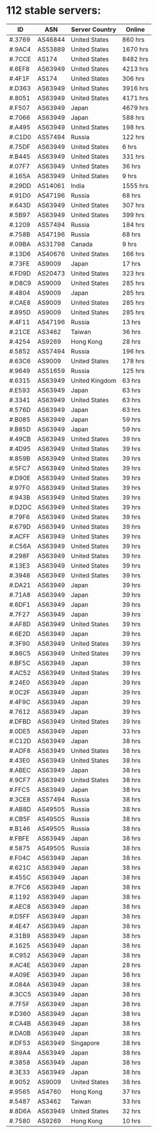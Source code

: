 # 112 stable servers:

| ID | ASN | Server Country | Online |
| ------ | ------ | ------ | ------ |
| #.3769 | AS46844 | United States | 860 hrs |
| #.9AC4 | AS53889 | United States | 1670 hrs |
| #.7CCE | AS174 | United States | 8482 hrs |
| #.6EF8 | AS63949 | United States | 4213 hrs |
| #.4F1F | AS174 | United States | 306 hrs |
| #.D363 | AS63949 | United States | 3916 hrs |
| #.8051 | AS63949 | United States | 4171 hrs |
| #.F507 | AS63949 | Japan | 4679 hrs |
| #.7066 | AS63949 | Japan | 588 hrs |
| #.A495 | AS63949 | United States | 198 hrs |
| #.C1D0 | AS57494 | Russia | 122 hrs |
| #.75DF | AS63949 | United States | 6 hrs |
| #.B445 | AS63949 | United States | 331 hrs |
| #.07F7 | AS63949 | United States | 36 hrs |
| #.165A | AS63949 | United States | 9 hrs |
| #.29DD | AS14061 | India | 1555 hrs |
| #.91D0 | AS47196 | Russia | 68 hrs |
| #.643D | AS63949 | United States | 307 hrs |
| #.5B97 | AS63949 | United States | 399 hrs |
| #.1209 | AS57494 | Russia | 184 hrs |
| #.758B | AS47196 | Russia | 68 hrs |
| #.09BA | AS31798 | Canada | 9 hrs |
| #.13D6 | AS40676 | United States | 166 hrs |
| #.73FE | AS9009 | Japan | 17 hrs |
| #.FD9D | AS20473 | United States | 323 hrs |
| #.D8C9 | AS9009 | United States | 285 hrs |
| #.4804 | AS9009 | Japan | 285 hrs |
| #.CAE8 | AS9009 | United States | 285 hrs |
| #.895D | AS9009 | United States | 285 hrs |
| #.4F11 | AS47196 | Russia | 13 hrs |
| #.21CE | AS3462 | Taiwan | 36 hrs |
| #.4254 | AS9269 | Hong Kong | 28 hrs |
| #.5852 | AS57494 | Russia | 196 hrs |
| #.63C6 | AS9009 | United States | 178 hrs |
| #.9649 | AS51659 | Russia | 125 hrs |
| #.6315 | AS63949 | United Kingdom | 63 hrs |
| #.E593 | AS63949 | Japan | 63 hrs |
| #.3341 | AS63949 | United States | 63 hrs |
| #.576D | AS63949 | Japan | 63 hrs |
| #.B085 | AS63949 | Japan | 59 hrs |
| #.B85D | AS63949 | Japan | 59 hrs |
| #.49CB | AS63949 | United States | 39 hrs |
| #.4D95 | AS63949 | United States | 39 hrs |
| #.859B | AS63949 | United States | 39 hrs |
| #.5FC7 | AS63949 | United States | 39 hrs |
| #.D90E | AS63949 | United States | 39 hrs |
| #.97F0 | AS63949 | United States | 39 hrs |
| #.943B | AS63949 | United States | 39 hrs |
| #.D2DC | AS63949 | United States | 39 hrs |
| #.79F6 | AS63949 | United States | 39 hrs |
| #.679D | AS63949 | United States | 39 hrs |
| #.ACFF | AS63949 | United States | 39 hrs |
| #.C56A | AS63949 | United States | 39 hrs |
| #.298F | AS63949 | United States | 39 hrs |
| #.13E3 | AS63949 | United States | 39 hrs |
| #.3948 | AS63949 | United States | 39 hrs |
| #.DA21 | AS63949 | Japan | 39 hrs |
| #.71A8 | AS63949 | Japan | 39 hrs |
| #.6DF1 | AS63949 | Japan | 39 hrs |
| #.7F27 | AS63949 | Japan | 39 hrs |
| #.AF8D | AS63949 | United States | 39 hrs |
| #.6E2D | AS63949 | Japan | 39 hrs |
| #.3F90 | AS63949 | United States | 39 hrs |
| #.86C5 | AS63949 | United States | 39 hrs |
| #.BF5C | AS63949 | Japan | 39 hrs |
| #.AC52 | AS63949 | United States | 39 hrs |
| #.24E0 | AS63949 | Japan | 39 hrs |
| #.0C2F | AS63949 | Japan | 39 hrs |
| #.4F9C | AS63949 | Japan | 39 hrs |
| #.7612 | AS63949 | Japan | 39 hrs |
| #.DFBD | AS63949 | United States | 39 hrs |
| #.0DE5 | AS63949 | Japan | 33 hrs |
| #.C12D | AS63949 | Japan | 38 hrs |
| #.ADF8 | AS63949 | United States | 38 hrs |
| #.43E0 | AS63949 | United States | 38 hrs |
| #.ABEC | AS63949 | Japan | 38 hrs |
| #.9CF7 | AS63949 | United States | 38 hrs |
| #.FFC5 | AS63949 | Japan | 38 hrs |
| #.3CE8 | AS57494 | Russia | 38 hrs |
| #.AB8D | AS49505 | Russia | 38 hrs |
| #.CB5F | AS49505 | Russia | 38 hrs |
| #.B146 | AS49505 | Russia | 38 hrs |
| #.FBFE | AS63949 | Japan | 38 hrs |
| #.5875 | AS49505 | Russia | 38 hrs |
| #.F04C | AS63949 | Japan | 38 hrs |
| #.621C | AS63949 | Japan | 38 hrs |
| #.455C | AS63949 | Japan | 38 hrs |
| #.7FC6 | AS63949 | Japan | 38 hrs |
| #.1192 | AS63949 | Japan | 38 hrs |
| #.AEC8 | AS63949 | Japan | 38 hrs |
| #.D5FF | AS63949 | Japan | 38 hrs |
| #.4E47 | AS63949 | Japan | 38 hrs |
| #.31B9 | AS63949 | Japan | 38 hrs |
| #.1625 | AS63949 | Japan | 38 hrs |
| #.C952 | AS63949 | Japan | 38 hrs |
| #.AC4E | AS63949 | Japan | 28 hrs |
| #.A09E | AS63949 | Japan | 38 hrs |
| #.084A | AS63949 | Japan | 38 hrs |
| #.3CC5 | AS63949 | Japan | 38 hrs |
| #.7F5F | AS63949 | Japan | 38 hrs |
| #.D360 | AS63949 | Japan | 38 hrs |
| #.CA4B | AS63949 | Japan | 38 hrs |
| #.DA0B | AS63949 | Japan | 38 hrs |
| #.DF53 | AS63949 | Singapore | 38 hrs |
| #.89A4 | AS63949 | Japan | 38 hrs |
| #.3858 | AS63949 | Japan | 38 hrs |
| #.3E33 | AS63949 | Japan | 38 hrs |
| #.9052 | AS9009 | United States | 38 hrs |
| #.9565 | AS4760 | Hong Kong | 37 hrs |
| #.5487 | AS3462 | Taiwan | 33 hrs |
| #.8D6A | AS63949 | United States | 32 hrs |
| #.7580 | AS9269 | Hong Kong | 10 hrs |

